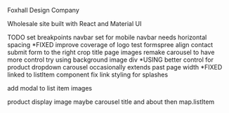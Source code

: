 Foxhall Design Company

Wholesale site built with React and Material UI

TODO
set breakpoints
navbar set for mobile
navbar needs horizontal spacing *FIXED
improve coverage of logo
test formspree
align contact submit form to the right
crop title page images
remake carousel to have more control
    try using background image div *USING
better control for product dropdown
carousel occasionally extends past page width *FIXED
    linked to listItem component
fix link styling for splashes

add modal to list item images

product display
    image maybe carousel
    title and about
    then map.listItem